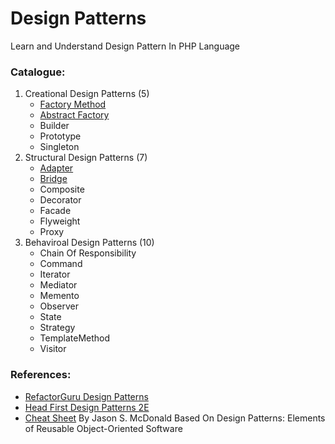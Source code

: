 # **Design Patterns**

Learn and Understand Design Pattern In PHP Language

### Catalogue:
1. Creational Design Patterns (5)
   - [Factory Method](Creational/FactoryMethod/readme.md)
   - [Abstract Factory](Creational/AbstractFactory/readme.md)
   - Builder
   - Prototype
   - Singleton
2. Structural Design Patterns (7)
   - [Adapter](Structural/Adapter/readme.md)
   - [Bridge](Structural/Bridge/readme.md)
   - Composite
   - Decorator
   - Facade
   - Flyweight
   - Proxy
3. Behaviroal Design Patterns (10)
   - Chain Of Responsibility
   - Command
   - Iterator
   - Mediator
   - Memento
   - Observer
   - State
   - Strategy
   - TemplateMethod
   - Visitor


### References:
- [RefactorGuru Design Patterns](https://refactoring.guru/design-patterns)
- [Head First Design Patterns 2E](https://www.amazon.in/Head-First-Design-Patterns-Object-Oriented/dp/9385889753)
- [Cheat Sheet](/Design%20Patterns.pdf) By Jason S. McDonald Based On Design Patterns: Elements of Reusable Object-Oriented Software